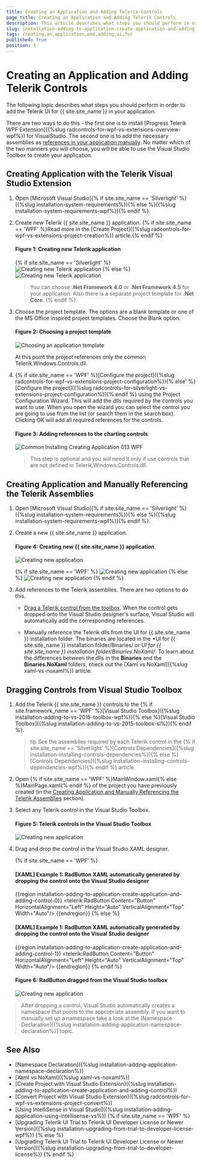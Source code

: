 ```yaml
---
title: Creating an Application and Adding Telerik Controls
page_title: Creating an Application and Adding Telerik Controls
description: This article describes what steps you should perform in order to add the Telerik UI for {{ site.site_name }} in your application. 
slug: installation-adding-to-application-create-application-and-adding-control
tags: creating,an,application,and,adding,ui,for
published: True
position: 1
---
```


# Creating an Application and Adding Telerik Controls

The following topic describes what steps you should perform in order to add the Telerik UI for {{ site.site_name }} in your application. 

There are two ways to do this - the first one is to install [Progress Telerik WPF Extension]({%slug radcontrols-for-wpf-vs-extensions-overview-wpf%}) for VisualStudio. The second one is to add the necessary assemblies as [references in your application manually](https://docs.microsoft.com/en-us/visualstudio/ide/managing-references-in-a-project?view=vs-2019). No matter which of the two manners you will choose, you will be able to use the Visual Studio Toolbox to create your application.

## Creating Application with the Telerik Visual Studio Extension

1. Open [Microsoft Visual Studio]{% if site.site_name == 'Silverlight' %}({%slug installation-system-requirements%}){% else %}({%slug installation-system-requirements-wpf%}){% endif %}.

2. Create new Telerik {{ site.site_name }} application. {% if site.site_name == 'WPF' %}Read more in the [Create Project]({%slug radcontrols-for-wpf-vs-extensions-project-creation%}) article.{% endif %}
	
	#### __Figure 1: Creating new Telerik application__	
	{% if site.site_name == 'Silverlight' %}
	![Creating new Telerik application](images/installation-adding-to-application-create-application-and-adding-control-0.png)
	{% else %}
	![Creating new Telerik application](images/installation-adding-to-application-create-application-and-adding-control-1.png)

	>You can choose __.Net Framework 4.0__ or __.Net Framework 4.5__ for your application. Also there is a separate project template for __.Net Core__.
	{% endif %}

3. Choose the project template. The options are a blank template or one of the MS Office inspired project templates. Choose the Blank option.
	
	#### __Figure 2: Choosing a project template__
	![Choosing an application template](images/installation-adding-to-application-create-application-and-adding-control-2.png)

	At this point the project references only the common Telerik.Windows.Controls.dll. 

4. {% if site.site_name == 'WPF' %}[Configure the project]({%slug radcontrols-for-wpf-vs-extensions-project-configuration%}){% else' %}[Configure the project]({%slug radcontrols-for-silverlight-vs-extensions-project-configuration%}){% endif %} using the Project Configuration Wizard. This will add the dlls required by the controls you want to use. When you open the wizard you can select the control you are going to use from the list (or search them in the search box). Clicking OK will add all required references for the controls.

	#### __Figure 3: Adding references to the charting controls__
	![Common Installing Creating Application 013 WPF](images/installation-adding-to-application-create-application-and-adding-control-3.png)	

	> This step is optional and you will need it only if use controls that are not defined in Telerik.Windows.Controls.dll.

## Creating Application and Manually Referencing the Telerik Assemblies

1. Open [Microsoft Visual Studio]{% if site.site_name == 'Silverlight' %}({%slug installation-system-requirements%}){% else %}({%slug installation-system-requirements-wpf%}){% endif %}.
          	
2. Create a new {{ site.site_name }} application.
	
	#### __Figure 4: Creating new {{ site.site_name }} application__  	
	![Creating new application](images/installation-adding-to-application-create-application-and-adding-control-4.png)
	
	{% if site.site_name == 'WPF' %}
	![Creating new application](images/installation-adding-to-application-create-application-and-adding-control-5.png)
	{% else %}
	![Creating new application](images/installation-adding-to-application-create-application-and-adding-control-6.png)
	{% endif %}

3. Add references to the Telerik assemblies. There are two options to do this.
	
	* [Drag a Telerik control from the toolbox](#dragging-controls-from-visual-studio-toolbox). When the control gets dropped onto the Visual Studio designer's surface, Visual Studio will automatically add the corresponding references.
	
	* Manually reference the Telerik dlls from the UI for {{ site.site_name }} installation folder.	The binaries are located in the *UI for {{ site.site_name }} installation folder/Binaries/ or *UI for {{ site.site_name }} installation folder/Binaries.NoXaml/*. To learn about the differences between the dlls in the **Binaries** and the **Binaries.NoXaml** folders, check out the [Xaml vs NoXaml]({%slug xaml-vs-noxaml%}) article.
	
## Dragging Controls from Visual Studio Toolbox

1. Add the Telerik {{ site.site_name }} controls to the {% if site.framework_name == 'WPF' %}[Visual Studio Toolbox]({%slug installation-adding-to-vs-2015-toolbox-wpf%}){% else %}[Visual Studio Toolbox]({%slug installation-adding-to-vs-2015-toolbox-sl%}){% endif %}.

	>tip See the assemblies required by each Telerik control in the {% if site.site_name == 'Silverlight' %}[Controls Dependencies]({%slug installation-installing-controls-dependencies%}){% else %}[Controls Dependencies]({%slug installation-installing-controls-dependencies-wpf%}){% endif %} article.

2. Open {% if site.site_name == 'WPF' %}MainWindow.xaml{% else %}MainPage.xaml{% endif %} of the project you have previously created (in the [Creating Application and Manually Referencing the Telerik Assemblies](#creating-application-and-manually-referencing-the-telerik-assemblies) section).

3. Select any Telerik control in the Visual Studio Toolbox.

	#### __Figure 5: Telerik controls in the Visual Studio Toolbox__  	
	![Creating new application](images/installation-adding-to-application-create-application-and-adding-control-7.png)

4. Drag and drop the control in the Visual Studio XAML designer. 

	{% if site.site_name == 'WPF' %}
	#### __[XAML] Example 1: RadButton XAML automatically generated by dropping the control onto the Visual Studio designer__
	{{region installation-adding-to-application-create-application-and-adding-control-0}}
		<Window x:Class="WpfApplication1.Window1"
				xmlns="http://schemas.microsoft.com/winfx/2006/xaml/presentation"
				xmlns:x="http://schemas.microsoft.com/winfx/2006/xaml"
				xmlns:telerik="http://schemas.telerik.com/2008/xaml/presentation">
			<Grid>
				<telerik:RadButton Content="Button" HorizontalAlignment="Left" Height="Auto" VerticalAlignment="Top" Width="Auto"/>
			</Grid>
		</Window>
	{{endregion}}
	{% else %}
	#### __[XAML] Example 1: RadButton XAML automatically generated by dropping the control onto the Visual Studio designer__
	{{region installation-adding-to-application-create-application-and-adding-control-1}}
		<UserControl x:Class="Test.MainPage"
					 xmlns="http://schemas.microsoft.com/winfx/2006/xaml/presentation" 
					 xmlns:x="http://schemas.microsoft.com/winfx/2006/xaml"
					 xmlns:d="http://schemas.microsoft.com/expression/blend/2008" 
					 xmlns:mc="http://schemas.openxmlformats.org/markup-compatibility/2006"
					 xmlns:telerik="http://schemas.telerik.com/2008/xaml/presentation"    
					 mc:Ignorable="d" d:DesignWidth="640" d:DesignHeight="480">
		  <Grid x:Name="LayoutRoot">
				<telerik:RadButton Content="Button" HorizontalAlignment="Left" Height="Auto" VerticalAlignment="Top" Width="Auto"/>
		  </Grid>
		</UserControl>
	{{endregion}}
	{% endif %}
	
	#### __Figure 6: RadButton dragged from the Visual Studio toolbox__  	
	![Creating new application](images/installation-adding-to-application-create-application-and-adding-control-8.png)

> After dropping a control, Visual Studio automatically creates a namespace that points to the appropriate assembly. If you want to manually set up a namespace take a look at the [Namespace Declaration]({%slug installation-adding-application-namespace-declaration%}) topic.

## See Also  
 * [Namespace Declaration]({%slug installation-adding-application-namespace-declaration%})
 * [Xaml vs NoXaml]({%slug xaml-vs-noxaml%})
 * [Create Project with Visual Studio Extension)({%slug installation-adding-to-application-create-application-and-adding-control%})
 * [Convert Project with Visual Studio Extension)({%slug radcontrols-for-wpf-vs-extensions-project-convert%})
 * [Using IntelliSense in Visual Studio]({%slug installation-adding-application-using-intellisense-vs%})
 {% if site.site_name == 'WPF' %}
 * [Upgrading Telerik UI Trial to Telerik UI Developer License or Newer Version]({%slug installation-upgrading-from-trial-to-developer-license-wpf%}) 
 {% else %}
 * [Upgrading Telerik UI Trial to Telerik UI Developer License or Newer Version]({%slug installation-upgrading-from-trial-to-developer-license%}) 
 {% endif %}
